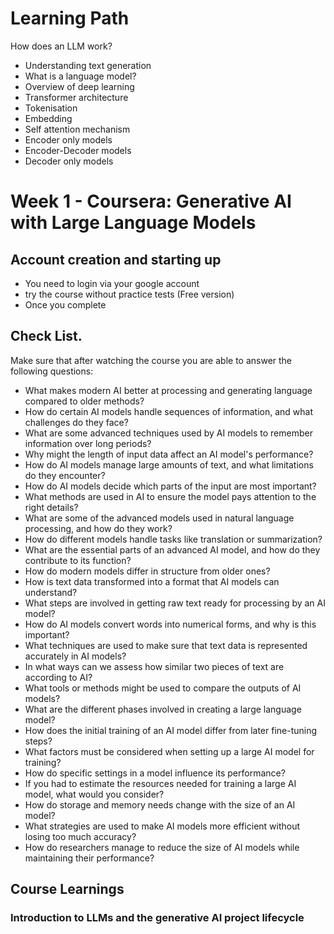 # Learning Path

 How does an LLM work?
- Understanding text generation
- What is a language model?
- Overview of deep learning
- Transformer architecture
- Tokenisation
- Embedding
- Self attention mechanism
- Encoder only models
- Encoder-Decoder models
- Decoder only models


# Week 1 - Coursera: Generative AI with Large Language Models
 
## Account creation and starting up
 - You need to login via your google account
 - try the course without practice tests (Free version)
 - Once you complete

## Check List. 
Make sure that after watching the course you are able to answer the following questions:

 - What makes modern AI better at processing and generating language compared to older methods?
 - How do certain AI models handle sequences of information, and what challenges do they face?
 - What are some advanced techniques used by AI models to remember information over long periods?
 - Why might the length of input data affect an AI model's performance?
 - How do AI models manage large amounts of text, and what limitations do they encounter?
 - How do AI models decide which parts of the input are most important?
 - What methods are used in AI to ensure the model pays attention to the right details?
 - What are some of the advanced models used in natural language processing, and how do they work?
 - How do different models handle tasks like translation or summarization?
 - What are the essential parts of an advanced AI model, and how do they contribute to its function?
 - How do modern models differ in structure from older ones?
 - How is text data transformed into a format that AI models can understand?
 - What steps are involved in getting raw text ready for processing by an AI model?
 - How do AI models convert words into numerical forms, and why is this important?
 - What techniques are used to make sure that text data is represented accurately in AI models?
 - In what ways can we assess how similar two pieces of text are according to AI?
 - What tools or methods might be used to compare the outputs of AI models?
 - What are the different phases involved in creating a large language model?
 - How does the initial training of an AI model differ from later fine-tuning steps?
 - What factors must be considered when setting up a large AI model for training?
 - How do specific settings in a model influence its performance?
 - If you had to estimate the resources needed for training a large AI model, what would you consider?
 - How do storage and memory needs change with the size of an AI model?
 - What strategies are used to make AI models more efficient without losing too much accuracy?
 - How do researchers manage to reduce the size of AI models while maintaining their performance?

## Course Learnings

### Introduction to LLMs and the generative AI project lifecycle





